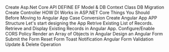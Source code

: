 
Create Asp.Net Core API
DEFINE EF Model & DB Context Class
DB Migration
Create Controller
HOW DI Works in ASP.NET Core
Things You Should Before Moving to Angular App
Case Conversion
Create Angular App
APP Structure
Let's start designing the App
Retrive Existing List of Records.
Retrieve and Display Existing Records in Angular App.
Configure/Enable CORS Policy
Render an Array of Objects in Angular
Design an Angular Form
Submit the Form
Reset Form
Toast Notification
Angular Form Validation
Update & Delete Operation

